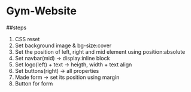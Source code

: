# Gym-Website
##steps
1) CSS reset
2) Set background image & bg-size:cover
3) Set the position of left, right and mid element using position:absolute
4) Set navbar(mid) -> display:inline block
5) Set logo(left) + text -> heigth, width + text align
6) Set buttons(right) -> all properties
7) Made form -> set its position using margin
8) Button for form
